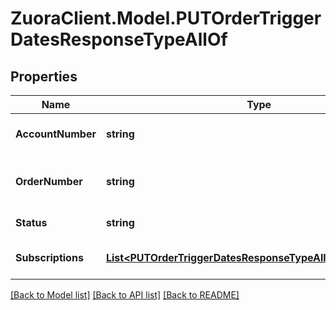 # ZuoraClient.Model.PUTOrderTriggerDatesResponseTypeAllOf

## Properties

Name | Type | Description | Notes
------------ | ------------- | ------------- | -------------
**AccountNumber** | **string** | The account number for the order. | [optional] 
**OrderNumber** | **string** | The order number of the order updated. | [optional] 
**Status** | **string** | Status of the order. | [optional] 
**Subscriptions** | [**List&lt;PUTOrderTriggerDatesResponseTypeAllOfSubscriptions&gt;**](PUTOrderTriggerDatesResponseTypeAllOfSubscriptions.md) | The subscriptions updated. | [optional] 

[[Back to Model list]](../README.md#documentation-for-models) [[Back to API list]](../README.md#documentation-for-api-endpoints) [[Back to README]](../README.md)

